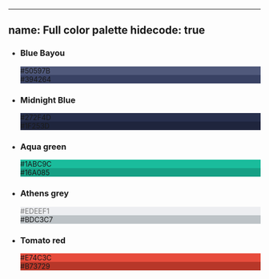 
---
name: Full color palette
hidecode: true
---
<ul class="palette tp">
  <li>
    <h3>Blue Bayou</h3>
    <div style="background-color: #50597B;" class="color"><span>#50597B</span></div>
    <div style="background-color: #394264;" class="color"><span>#394264</span></div>
  </li>
  <li>
    <h3>Midnight Blue</h3>
    <div style="background-color: #272F4D;" class="color"><span>#272F4D</span></div>
    <div style="background-color: #1F253D;" class="color"><span>#1F253D</span></div>
  </li>
  <li>
    <h3>Aqua green</h3>
    <div style="background-color: #1ABC9C;" class="color"><span>#1ABC9C</span></div>
    <div style="background-color: #16A085;" class="color"><span>#16A085</span></div>
  </li>
  <li>
    <h3>Athens grey</h3>
    <div style="background-color: #EDEEF1; color: #777;" class="color"><span>#EDEEF1</span></div>
    <div style="background-color: #BDC3C7;" class="color"><span>#BDC3C7</span></div>
  </li>
  <li>
    <h3>Tomato red</h3>
    <div style="background-color: #E74C3C;" class="color"><span>#E74C3C</span></div>
    <div style="background-color: #B73729;" class="color"><span>#B73729</span></div>
  </li>
</ul>